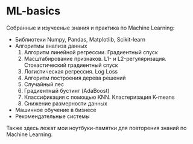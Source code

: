 # ML-basics

Собранные и изучееные знания и практика по Machine Learning:
* Библиотеки Numpy, Pandas, Matplotlib, Scikit-learn
* Алгоритмы анализа данных
  1. Алгоритм линейной регрессии. Градиентный спуск
  2. Масштабирование признаков. L1- и L2-регуляризация. Стохастический градиентный спуск
  3. Логистическая регрессия. Log Loss
  4. Алгоритм построения дерева решений
  5. Случайный лес
  6. Градиентный бустинг (AdaBoost)
  7. Классификация с помощью KNN. Кластеризация K-means
  8. Снижение размерности данных
* Машинное обучение в бизнесе
* Рекомендательные системы

Также здесь лежат мои ноутбуки-памятки для повторения знаний по Machine Learning.

